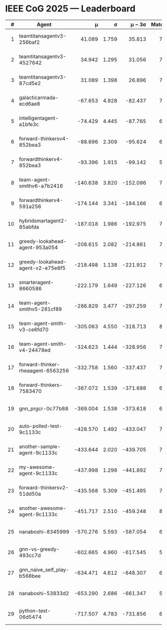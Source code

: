 # IEEE CoG 2025 — Leaderboard

| # | Agent | μ | σ | μ − 3σ | Matches | Updated |
|---:|---|---:|---:|---:|---:|---|
| 1 | teamtitansagentv3-256baf2 | 41.089 | 1.759 | 35.813 | 7782 | 2025-08-19 22:09 |
| 2 | teamtitansagentv3-4527642 | 34.942 | 1.295 | 31.056 | 7194 | 2025-08-19 22:09 |
| 3 | teamtitansagentv3-87cd5e2 | 31.089 | 1.398 | 26.896 | 7928 | 2025-08-19 22:09 |
| 4 | galacticarmada-ecd6ae8 | -67.653 | 4.928 | -82.437 | 7520 | 2025-08-19 22:09 |
| 5 | intelligentagent-a1bfe3c | -74.429 | 4.445 | -87.765 | 6184 | 2025-08-19 22:09 |
| 6 | forward-thinkersv4-852bea3 | -88.696 | 2.309 | -95.624 | 6484 | 2025-08-19 22:09 |
| 7 | forwardthinkerv4-852bea3 | -93.396 | 1.915 | -99.142 | 5985 | 2025-08-19 22:09 |
| 8 | team-agent-smithv6-a7b2416 | -140.638 | 3.820 | -152.096 | 7140 | 2025-08-19 22:09 |
| 9 | forwardthinkerv4-591a256 | -174.144 | 3.341 | -184.166 | 6806 | 2025-08-19 22:09 |
| 10 | hybridsmartagent2-85abfda | -187.018 | 1.986 | -192.975 | 7021 | 2025-08-19 22:09 |
| 11 | greedy-lookahead-agent-953a054 | -208.615 | 2.082 | -214.861 | 7256 | 2025-08-19 22:09 |
| 12 | greedy-lookahead-agent-v2-e75e8f5 | -218.498 | 1.138 | -221.912 | 7376 | 2025-08-19 22:09 |
| 13 | smarteragent-8660586 | -222.179 | 1.649 | -227.126 | 6370 | 2025-08-19 22:09 |
| 14 | team-agent-smithv5-281cf89 | -286.829 | 3.477 | -297.259 | 7800 | 2025-08-19 22:09 |
| 15 | team-agent-smith-v3-ce6fd70 | -305.063 | 4.550 | -318.713 | 8142 | 2025-08-19 22:09 |
| 16 | team-agent-smith-v4-24478ed | -324.623 | 1.444 | -328.956 | 7842 | 2025-08-19 22:09 |
| 17 | forward-thinker-rheaagent-6563256 | -332.758 | 1.560 | -337.437 | 7122 | 2025-08-19 22:09 |
| 18 | forward-thinkers-7583470 | -367.072 | 1.539 | -371.688 | 6860 | 2025-08-19 22:09 |
| 19 | gnn_prgcr-0c77b88 | -369.004 | 1.538 | -373.618 | 6950 | 2025-08-19 22:09 |
| 20 | auto-polled-test-9c1133c | -428.570 | 1.492 | -433.047 | 7100 | 2025-08-19 22:09 |
| 21 | another-sample-agent-9c1133c | -433.644 | 2.020 | -439.705 | 7320 | 2025-08-19 22:09 |
| 22 | my-awesome-agent-9c1133c | -437.998 | 1.298 | -441.892 | 7920 | 2025-08-19 22:09 |
| 23 | forward-thinkersv2-51dd50a | -435.568 | 5.309 | -451.495 | 7682 | 2025-08-19 22:09 |
| 24 | another-awesome-agent-9c1133c | -451.717 | 2.510 | -459.248 | 8200 | 2025-08-19 22:09 |
| 25 | nanaboshi-8345999 | -570.276 | 5.593 | -587.054 | 6500 | 2025-08-19 22:09 |
| 26 | gnn-vs-greedy-493cc7d | -602.665 | 4.960 | -617.545 | 5960 | 2025-08-19 22:09 |
| 27 | gnn_naive_self_play-b568bee | -634.471 | 4.612 | -648.307 | 6300 | 2025-08-19 22:09 |
| 28 | nanaboshi-53833d2 | -653.290 | 2.686 | -661.347 | 5680 | 2025-08-19 22:09 |
| 29 | python-test-06d5474 | -717.507 | 4.783 | -731.856 | 6130 | 2025-08-19 22:09 |
